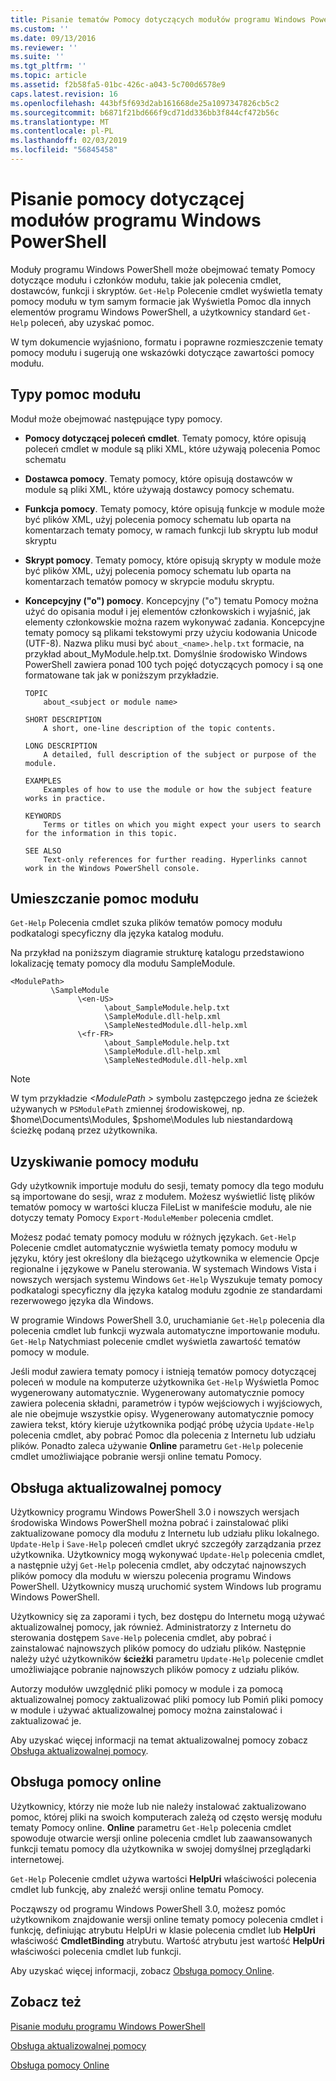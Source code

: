 ```yaml
---
title: Pisanie tematów Pomocy dotyczących modułów programu Windows PowerShell | Dokumentacja firmy Microsoft
ms.custom: ''
ms.date: 09/13/2016
ms.reviewer: ''
ms.suite: ''
ms.tgt_pltfrm: ''
ms.topic: article
ms.assetid: f2b58fa5-01bc-426c-a043-5c700d6578e9
caps.latest.revision: 16
ms.openlocfilehash: 443bf5f693d2ab161668de25a1097347826cb5c2
ms.sourcegitcommit: b6871f21bd666f9cd71dd336bb3f844cf472b56c
ms.translationtype: MT
ms.contentlocale: pl-PL
ms.lasthandoff: 02/03/2019
ms.locfileid: "56845458"
---
```

# <a name="writing-help-for-windows-powershell-modules"></a>Pisanie pomocy dotyczącej modułów programu Windows PowerShell

Moduły programu Windows PowerShell może obejmować tematy Pomocy dotyczące modułu i członków modułu, takie jak polecenia cmdlet, dostawców, funkcji i skryptów. `Get-Help` Polecenie cmdlet wyświetla tematy pomocy modułu w tym samym formacie jak Wyświetla Pomoc dla innych elementów programu Windows PowerShell, a użytkownicy standard `Get-Help` poleceń, aby uzyskać pomoc.

W tym dokumencie wyjaśniono, formatu i poprawne rozmieszczenie tematy pomocy modułu i sugerują one wskazówki dotyczące zawartości pomocy modułu.

## <a name="types-of-module-help"></a>Typy pomoc modułu

Moduł może obejmować następujące typy pomocy.

- **Pomocy dotyczącej poleceń cmdlet**. Tematy pomocy, które opisują poleceń cmdlet w module są pliki XML, które używają polecenia Pomoc schematu

- **Dostawca pomocy**. Tematy pomocy, które opisują dostawców w module są pliki XML, które używają dostawcy pomocy schematu.

- **Funkcja pomocy**. Tematy pomocy, które opisują funkcje w module może być plików XML, użyj polecenia pomocy schematu lub oparta na komentarzach tematy pomocy, w ramach funkcji lub skryptu lub moduł skryptu

- **Skrypt pomocy**. Tematy pomocy, które opisują skrypty w module może być plików XML, użyj polecenia pomocy schematu lub oparta na komentarzach tematów pomocy w skrypcie modułu skryptu.

- **Koncepcyjny ("o") pomocy**. Koncepcyjny ("o") tematu Pomocy można użyć do opisania moduł i jej elementów członkowskich i wyjaśnić, jak elementy członkowskie można razem wykonywać zadania. Koncepcyjne tematy pomocy są plikami tekstowymi przy użyciu kodowania Unicode (UTF-8). Nazwa pliku musi być `about_<name>.help.txt` formacie, na przykład about_MyModule.help.txt. Domyślnie środowisko Windows PowerShell zawiera ponad 100 tych pojęć dotyczących pomocy i są one formatowane tak jak w poniższym przykładzie.

  ```
  TOPIC
      about_<subject or module name>

  SHORT DESCRIPTION
      A short, one-line description of the topic contents.

  LONG DESCRIPTION
      A detailed, full description of the subject or purpose of the module.

  EXAMPLES
      Examples of how to use the module or how the subject feature works in practice.

  KEYWORDS
      Terms or titles on which you might expect your users to search for the information in this topic.

  SEE ALSO
      Text-only references for further reading. Hyperlinks cannot work in the Windows PowerShell console.

  ```

## <a name="placement-of-module-help"></a>Umieszczanie pomoc modułu

`Get-Help` Polecenia cmdlet szuka plików tematów pomocy modułu podkatalogi specyficzny dla języka katalog modułu.

Na przykład na poniższym diagramie strukturę katalogu przedstawiono lokalizację tematy pomocy dla modułu SampleModule.

```
<ModulePath>
         \SampleModule
               \<en-US>
                     \about_SampleModule.help.txt
                     \SampleModule.dll-help.xml
                     \SampleNestedModule.dll-help.xml
               \<fr-FR>
                     \about_SampleModule.help.txt
                     \SampleModule.dll-help.xml
                     \SampleNestedModule.dll-help.xml

```

> [!NOTE]
> W tym przykładzie  *\<ModulePath >* symbolu zastępczego jedna ze ścieżek używanych w `PSModulePath` zmiennej środowiskowej, np. $home\Documents\Modules, $pshome\Modules lub niestandardową ścieżkę podaną przez użytkownika.

## <a name="getting-module-help"></a>Uzyskiwanie pomocy modułu

Gdy użytkownik importuje modułu do sesji, tematy pomocy dla tego modułu są importowane do sesji, wraz z modułem. Możesz wyświetlić listę plików tematów pomocy w wartości klucza FileList w manifeście modułu, ale nie dotyczy tematy Pomocy `Export-ModuleMember` polecenia cmdlet.

Możesz podać tematy pomocy modułu w różnych językach. `Get-Help` Polecenie cmdlet automatycznie wyświetla tematy pomocy modułu w języku, który jest określony dla bieżącego użytkownika w elemencie Opcje regionalne i językowe w Panelu sterowania. W systemach Windows Vista i nowszych wersjach systemu Windows `Get-Help` Wyszukuje tematy pomocy podkatalogi specyficzny dla języka katalog modułu zgodnie ze standardami rezerwowego języka dla Windows.

W programie Windows PowerShell 3.0, uruchamianie `Get-Help` polecenia dla polecenia cmdlet lub funkcji wyzwala automatyczne importowanie modułu. `Get-Help` Natychmiast polecenie cmdlet wyświetla zawartość tematów pomocy w module.

Jeśli moduł zawiera tematy pomocy i istnieją tematów pomocy dotyczącej poleceń w module na komputerze użytkownika `Get-Help` Wyświetla Pomoc wygenerowany automatycznie. Wygenerowany automatycznie pomocy zawiera polecenia składni, parametrów i typów wejściowych i wyjściowych, ale nie obejmuje wszystkie opisy. Wygenerowany automatycznie pomocy zawiera tekst, który kieruje użytkownika podjąć próbę użycia `Update-Help` polecenia cmdlet, aby pobrać Pomoc dla polecenia z Internetu lub udziału plików. Ponadto zaleca używanie **Online** parametru `Get-Help` polecenie cmdlet umożliwiające pobranie wersji online tematu Pomocy.

## <a name="supporting-updatable-help"></a>Obsługa aktualizowalnej pomocy

Użytkownicy programu Windows PowerShell 3.0 i nowszych wersjach środowiska Windows PowerShell można pobrać i zainstalować pliki zaktualizowane pomocy dla modułu z Internetu lub udziału pliku lokalnego. `Update-Help` i `Save-Help` poleceń cmdlet ukryć szczegóły zarządzania przez użytkownika. Użytkownicy mogą wykonywać `Update-Help` polecenia cmdlet, a następnie użyj `Get-Help` polecenia cmdlet, aby odczytać najnowszych plików pomocy dla modułu w wierszu polecenia programu Windows PowerShell. Użytkownicy muszą uruchomić system Windows lub programu Windows PowerShell.

Użytkownicy się za zaporami i tych, bez dostępu do Internetu mogą używać aktualizowalnej pomocy, jak również. Administratorzy z Internetu do sterowania dostępem `Save-Help` polecenia cmdlet, aby pobrać i zainstalować najnowszych plików pomocy do udziału plików. Następnie należy użyć użytkowników **ścieżki** parametru `Update-Help` polecenie cmdlet umożliwiające pobranie najnowszych plików pomocy z udziału plików.

Autorzy modułów uwzględnić pliki pomocy w module i za pomocą aktualizowalnej pomocy zaktualizować pliki pomocy lub Pomiń pliki pomocy w module i używać aktualizowalnej pomocy można zainstalować i zaktualizować je.

Aby uzyskać więcej informacji na temat aktualizowalnej pomocy zobacz [Obsługa aktualizowalnej pomocy](./supporting-updatable-help.md).

## <a name="supporting-online-help"></a>Obsługa pomocy online

Użytkownicy, którzy nie może lub nie należy instalować zaktualizowano pomoc, której pliki na swoich komputerach zależą od często wersję modułu tematy Pomocy online. **Online** parametru `Get-Help` polecenia cmdlet spowoduje otwarcie wersji online polecenia cmdlet lub zaawansowanych funkcji tematu pomocy dla użytkownika w swojej domyślnej przeglądarki internetowej.

`Get-Help` Polecenie cmdlet używa wartości **HelpUri** właściwości polecenia cmdlet lub funkcję, aby znaleźć wersji online tematu Pomocy.

Począwszy od programu Windows PowerShell 3.0, możesz pomóc użytkownikom znajdowanie wersji online tematy pomocy polecenia cmdlet i funkcję, definiując atrybutu HelpUri w klasie polecenia cmdlet lub **HelpUri** właściwość **CmdletBinding** atrybutu. Wartość atrybutu jest wartość **HelpUri** właściwości polecenia cmdlet lub funkcji.

Aby uzyskać więcej informacji, zobacz [Obsługa pomocy Online](./supporting-online-help.md).

## <a name="see-also"></a>Zobacz też

[Pisanie modułu programu Windows PowerShell](./writing-a-windows-powershell-module.md)

[Obsługa aktualizowalnej pomocy](./supporting-updatable-help.md)

[Obsługa pomocy Online](./supporting-online-help.md)